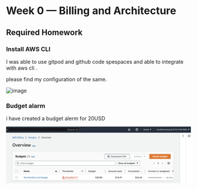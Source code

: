 # Week 0 — Billing and Architecture

  ## Required Homework 
  
  ### Install AWS CLI 
  
  I was able to use gitpod and github code spespaces and able to integrate with aws cli .
  
  please find my configuration of the same.
 
 ![image](https://user-images.githubusercontent.com/1630074/219873414-fd73290e-d323-44a8-b984-62d75a8e4226.png)

### Budget alarm 

i have created a budget alerm for 20USD 

![Budget alerm](assets//budget_alerm.png)
  
